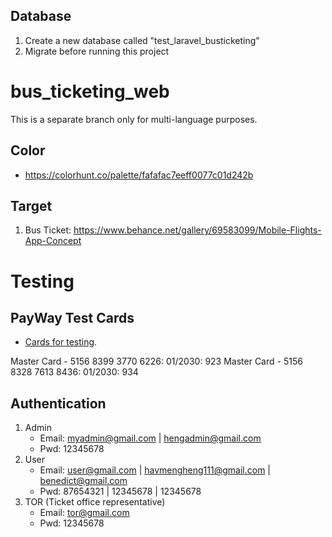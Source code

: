 ## Database

1. Create a new database called "test_laravel_busticketing"
2. Migrate before running this project

# bus_ticketing_web
This is a separate branch only for multi-language purposes.


## Color
- https://colorhunt.co/palette/fafafac7eeff0077c01d242b 

## Target
1. Bus Ticket: https://www.behance.net/gallery/69583099/Mobile-Flights-App-Concept

# Testing

## PayWay Test Cards
 - [Cards for testing](https://www.payway.com.kh/developers/test-card-number/).

Master Card -	5156 8399 3770 6226:	01/2030:	923	
Master Card -	5156 8328 7613 8436:	01/2030:	934

## Authentication
1. Admin
    - Email: myadmin@gmail.com | hengadmin@gmail.com
    - Pwd: 12345678
2. User
    - Email: user@gmail.com | havmengheng111@gmail.com | benedict@gmail.com
    - Pwd: 87654321         | 12345678                 | 12345678
3. TOR (Ticket office representative)
    - Email: tor@gmail.com
    - Pwd: 12345678
